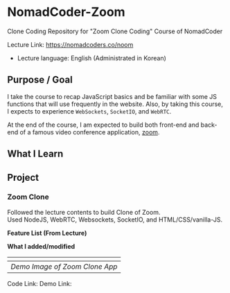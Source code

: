 # NomadCoder-Zoom
Clone Coding Repository for "Zoom Clone Coding" Course of NomadCoder

Lecture Link: https://nomadcoders.co/noom
- Lecture language: English (Administrated in Korean)


## Purpose / Goal

I take the course to recap JavaScript basics and be familiar with some JS functions that will use frequently in the website.
Also, by taking this course, I expects to experience `WebSockets`, `SocketIO`, and `WebRTC`.  

At the end of the course, I am expected to build both front-end and back-end of a famous video conference application, [zoom](zoom.us).


## What I Learn


## Project

### Zoom Clone

Followed the lecture contents to build Clone of Zoom.  
Used NodeJS, WebRTC, Websockets, SocketIO, and HTML/CSS/vanilla-JS.

**Feature List (From Lecture)**

**What I added/modified**

| ![]() | 
|:--:| 
| *Demo Image of Zoom Clone App* |

Code Link: 
Demo Link: 